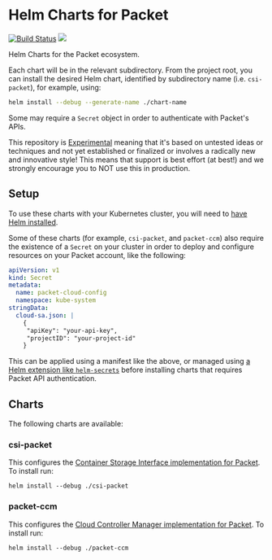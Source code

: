 # Helm Charts for Packet

[![Build Status](https://cloud.drone.io/api/badges/packet-labs/helm-charts/status.svg)](https://cloud.drone.io/packet-labs/helm-charts) ![](https://img.shields.io/badge/Stability-Experimental-red.svg)

Helm Charts for the Packet ecosystem.

Each chart will be in the relevant subdirectory. From the project root, you can install the desired Helm chart, identified by subdirectory name (i.e. `csi-packet`), for example, using:

```bash
helm install --debug --generate-name ./chart-name
```

Some may require a `Secret` object in order to authenticate with Packet's APIs.

This repository is [Experimental](https://github.com/packethost/standards/blob/master/experimental-statement.md) meaning that it's based on untested ideas or techniques and not yet established or finalized or involves a radically new and innovative style! This means that support is best effort (at best!) and we strongly encourage you to NOT use this in production.

## Setup

To use these charts with your Kubernetes cluster, you will need to [have Helm installed](https://v3.helm.sh/docs/intro/install/).

Some of these charts (for example, `csi-packet`, and `packet-ccm`) also require the existence of a `Secret` on your cluster in order to deploy and configure resources on your Packet account, like the following:

```yaml
apiVersion: v1
kind: Secret
metadata:
  name: packet-cloud-config
  namespace: kube-system
stringData:
  cloud-sa.json: |
    {
     "apiKey": "your-api-key",
     "projectID": "your-project-id"
    }
```

This can be applied using a manifest like the above, or managed using [a Helm extension like `helm-secrets`](https://github.com/futuresimple/helm-secrets) before installing charts that requires Packet API authentication. 

## Charts

The following charts are available:

### csi-packet

This configures the [Container Storage Interface implementation for Packet](https://github.com/packethost/csi-packet). To install run:

```
helm install --debug ./csi-packet
```

### packet-ccm

This configures the [Cloud Controller Manager implementation for Packet](https://github.com/packethost/packet-ccm). To install run:

```
helm install --debug ./packet-ccm
```
